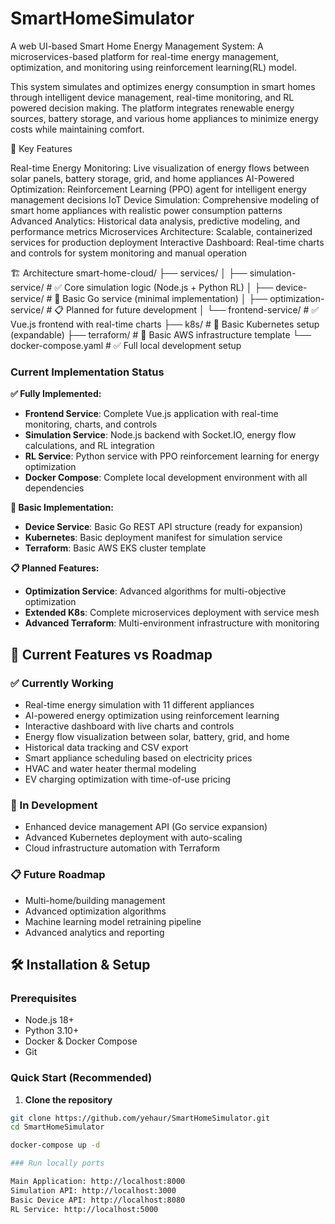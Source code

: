 # SmartHomeSimulator
A web UI-based Smart Home Energy Management System: A microservices-based platform for real-time energy management, optimization, and monitoring using reinforcement learning(RL) model.

This system simulates and optimizes energy consumption in smart homes through intelligent device management, real-time monitoring, and RL powered decision making. The platform integrates renewable energy sources, battery storage, and various home appliances to minimize energy costs while maintaining comfort.

🚀 Key Features

Real-time Energy Monitoring: Live visualization of energy flows between solar panels, battery storage, grid, and home appliances
AI-Powered Optimization: Reinforcement Learning (PPO) agent for intelligent energy management decisions
IoT Device Simulation: Comprehensive modeling of smart home appliances with realistic power consumption patterns
Advanced Analytics: Historical data analysis, predictive modeling, and performance metrics
Microservices Architecture: Scalable, containerized services for production deployment
Interactive Dashboard: Real-time charts and controls for system monitoring and manual operation

🏗️ Architecture
smart-home-cloud/
├── services/
│   ├── simulation-service/     # ✅ Core simulation logic (Node.js + Python RL)
│   ├── device-service/        # 🚧 Basic Go service (minimal implementation)
│   ├── optimization-service/  # 📋 Planned for future development
│   └── frontend-service/      # ✅ Vue.js frontend with real-time charts
├── k8s/                       # 🚧 Basic Kubernetes setup (expandable)
├── terraform/                 # 🚧 Basic AWS infrastructure template
└── docker-compose.yaml       # ✅ Full local development setup

### Current Implementation Status

**✅ Fully Implemented:**
- **Frontend Service**: Complete Vue.js application with real-time monitoring, charts, and controls
- **Simulation Service**: Node.js backend with Socket.IO, energy flow calculations, and RL integration
- **RL Service**: Python service with PPO reinforcement learning for energy optimization
- **Docker Compose**: Complete local development environment with all dependencies

**🚧 Basic Implementation:**
- **Device Service**: Basic Go REST API structure (ready for expansion)
- **Kubernetes**: Basic deployment manifest for simulation service
- **Terraform**: Basic AWS EKS cluster template

**📋 Planned Features:**
- **Optimization Service**: Advanced algorithms for multi-objective optimization
- **Extended K8s**: Complete microservices deployment with service mesh
- **Advanced Terraform**: Multi-environment infrastructure with monitoring

## 🎯 Current Features vs Roadmap

### ✅ Currently Working
- Real-time energy simulation with 11 different appliances
- AI-powered energy optimization using reinforcement learning
- Interactive dashboard with live charts and controls
- Energy flow visualization between solar, battery, grid, and home
- Historical data tracking and CSV export
- Smart appliance scheduling based on electricity prices
- HVAC and water heater thermal modeling
- EV charging optimization with time-of-use pricing

### 🚧 In Development
- Enhanced device management API (Go service expansion)
- Advanced Kubernetes deployment with auto-scaling
- Cloud infrastructure automation with Terraform

### 📋 Future Roadmap
- Multi-home/building management
- Advanced optimization algorithms
- Machine learning model retraining pipeline
- Advanced analytics and reporting

## 🛠️ Installation & Setup

### Prerequisites
- Node.js 18+
- Python 3.10+
- Docker & Docker Compose
- Git

### Quick Start (Recommended)

1. **Clone the repository**
```bash
git clone https://github.com/yehaur/SmartHomeSimulator.git
cd SmartHomeSimulator

docker-compose up -d

### Run locally ports

Main Application: http://localhost:8000
Simulation API: http://localhost:3000
Basic Device API: http://localhost:8080
RL Service: http://localhost:5000
